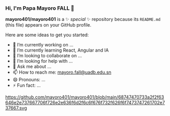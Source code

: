 ### Hi, I'm Papa Mayoro FALL 👋

**mayoro401/mayoro401** is a ✨ _special_ ✨ repository because its `README.md` (this file) appears on your GitHub profile.

Here are some ideas to get you started:

- 🔭 I’m currently working on ...
- 🌱 I’m currently learning React, Angular and IA
- 👯 I’m looking to collaborate on ...
- 🤔 I’m looking for help with ...
- 💬 Ask me about ...
- 📫 How to reach me: mayoro.fall@uadb.edu.sn
- 😄 Pronouns: ...
- ⚡ Fun fact: ...

https://github.com/mayoro401/mayoro401/blob/main/68747470733a2f2f63646e2e737667706f726e2e636f6d2f6c6f676f732f626f6f7473747261702e737667.svg
